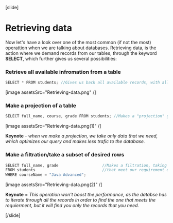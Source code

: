 [slide]
# Retrieving data

Now let's have a look over one of the most common (if not the most) operattion when we are talking about databases.
Retrieving data, is the action where we demand records from our tables, through the keyword **SELECT**, which further gives us several possibilities: 

### Retrieve all available infromation from a table

``` java
SELECT * FROM students; //Gives us back all available records, with all available columns from the table "students".
```

[image assetsSrc="Retrieving-data.png" /]


###  Make a projection of a table


``` java
SELECT full_name, course, grade FROM students; //Makes a "projection" giving us only the infromation we need (full_name, course, grade). 
```

[image assetsSrc="Retrieving-data.png(1)" /]


**Keynote** - *when we make a projection, we take only data that we need, which optimizes our query and makes less trafic to the database.*

### Make a filtration/take a subset of desired rows


``` java
SELECT full_name, grade                   //Makes a filtration, taking a only the subset of records
FROM students                             //that meet our requirement of courseName.
WHERE courseName = "Java Advanced";
```

[image assetsSrc="Retrieving-data.png(2)" /]

**Keynote** = *This operation won't boost the performance, as the databse has to iterate through all the records in order to find the one that meets the requierment, but it will find you only the records that you need.*

[/slide]